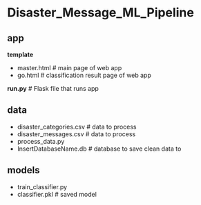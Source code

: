 # Disaster_Message_ML_Pipeline
## app
**template**
* master.html  # main page of web app
* go.html  # classification result page of web app

**run.py**  # Flask file that runs app

## data
- disaster_categories.csv  # data to process 
- disaster_messages.csv  # data to process
- process_data.py
- InsertDatabaseName.db   # database to save clean data to

## models
- train_classifier.py
- classifier.pkl  # saved model 

